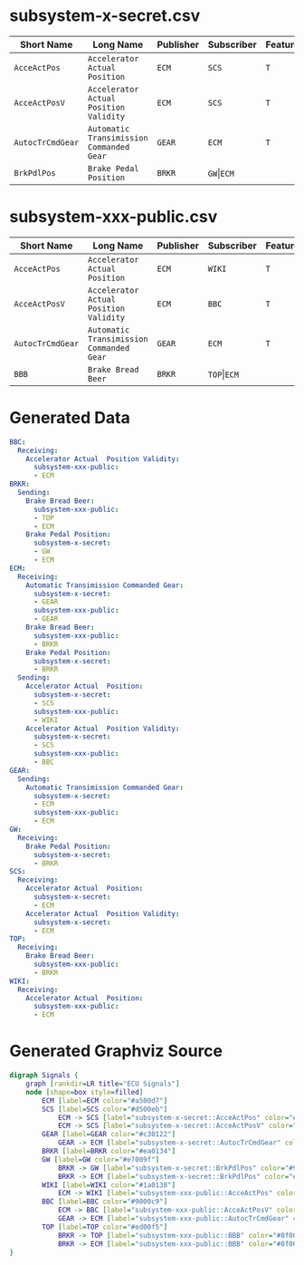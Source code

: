 subsystem-x-secret.csv
==========================
|Short Name|Long Name|Publisher|Subscriber|Feature02:EBD|Feature05:ABS|Feature06:TCS|Feature07:SCS  |
| --- |--- |--- |--- |--- |--- |--- |--- |
|`AcceActPos` |`Accelerator Actual  Position` |`ECM` |`SCS` |`T` |`T` |`T` |`T` |
|`AcceActPosV` |`Accelerator Actual  Position Validity` |`ECM` |`SCS` |`T` |`T` |`T` |`T` |
|`AutocTrCmdGear` |`Automatic Transimission Commanded Gear` |`GEAR` |`ECM` |`T` |`T` |`T` | |
|`BrkPdlPos` |`Brake Pedal Position` |`BRKR` |`GW`\|`ECM` | | | |`T` |

subsystem-xxx-public.csv
==========================
|Short Name|Long Name|Publisher|Subscriber|Feature02:EBD|Feature05:ABS|Feature06:TCS|Feature07:SCS  |
| --- |--- |--- |--- |--- |--- |--- |--- |
|`AcceActPos` |`Accelerator Actual  Position` |`ECM` |`WIKI` |`T` |`T` |`T` |`T` |
|`AcceActPosV` |`Accelerator Actual  Position Validity` |`ECM` |`BBC` |`T` |`T` |`T` |`T` |
|`AutocTrCmdGear` |`Automatic Transimission Commanded Gear` |`GEAR` |`ECM` |`T` |`T` |`T` | |
|`BBB` |`Brake Bread Beer` |`BRKR` |`TOP`\|`ECM` | | | |`T` |


Generated Data
==========================

```yaml
BBC:
  Receiving:
    Accelerator Actual  Position Validity:
      subsystem-xxx-public:
      - ECM
BRKR:
  Sending:
    Brake Bread Beer:
      subsystem-xxx-public:
      - TOP
      - ECM
    Brake Pedal Position:
      subsystem-x-secret:
      - GW
      - ECM
ECM:
  Receiving:
    Automatic Transimission Commanded Gear:
      subsystem-x-secret:
      - GEAR
      subsystem-xxx-public:
      - GEAR
    Brake Bread Beer:
      subsystem-xxx-public:
      - BRKR
    Brake Pedal Position:
      subsystem-x-secret:
      - BRKR
  Sending:
    Accelerator Actual  Position:
      subsystem-x-secret:
      - SCS
      subsystem-xxx-public:
      - WIKI
    Accelerator Actual  Position Validity:
      subsystem-x-secret:
      - SCS
      subsystem-xxx-public:
      - BBC
GEAR:
  Sending:
    Automatic Transimission Commanded Gear:
      subsystem-x-secret:
      - ECM
      subsystem-xxx-public:
      - ECM
GW:
  Receiving:
    Brake Pedal Position:
      subsystem-x-secret:
      - BRKR
SCS:
  Receiving:
    Accelerator Actual  Position:
      subsystem-x-secret:
      - ECM
    Accelerator Actual  Position Validity:
      subsystem-x-secret:
      - ECM
TOP:
  Receiving:
    Brake Bread Beer:
      subsystem-xxx-public:
      - BRKR
WIKI:
  Receiving:
    Accelerator Actual  Position:
      subsystem-xxx-public:
      - ECM
```
Generated Graphviz Source
==========================

```dot
digraph Signals {
	graph [rankdir=LR title="ECU Signals"]
	node [shape=box style=filled]
		ECM [label=ECM color="#a500d7"]
		SCS [label=SCS color="#d500eb"]
			ECM -> SCS [label="subsystem-x-secret::AcceActPos" color="#7003ca"]
			ECM -> SCS [label="subsystem-x-secret::AcceActPosV" color="#7d0424"]
		GEAR [label=GEAR color="#c30122"]
			GEAR -> ECM [label="subsystem-x-secret::AutocTrCmdGear" color="#fa057d"]
		BRKR [label=BRKR color="#ea0134"]
		GW [label=GW color="#e7009f"]
			BRKR -> GW [label="subsystem-x-secret::BrkPdlPos" color="#9d0382"]
			BRKR -> ECM [label="subsystem-x-secret::BrkPdlPos" color="#9d0382"]
		WIKI [label=WIKI color="#1a0138"]
			ECM -> WIKI [label="subsystem-xxx-public::AcceActPos" color="#7003ca"]
		BBC [label=BBC color="#9000c9"]
			ECM -> BBC [label="subsystem-xxx-public::AcceActPosV" color="#7d0424"]
			GEAR -> ECM [label="subsystem-xxx-public::AutocTrCmdGear" color="#fa057d"]
		TOP [label=TOP color="#ed00f5"]
			BRKR -> TOP [label="subsystem-xxx-public::BBB" color="#8f00c8"]
			BRKR -> ECM [label="subsystem-xxx-public::BBB" color="#8f00c8"]
}
```